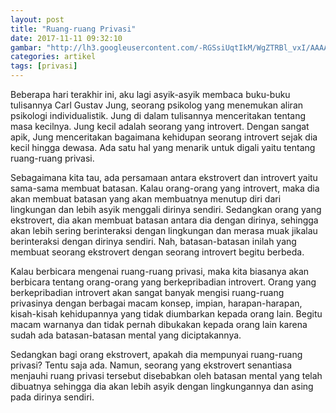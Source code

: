 ```yaml
---
layout: post
title: "Ruang-ruang Privasi"
date: 2017-11-11 09:32:10
gambar: "http://lh3.googleusercontent.com/-RGSsiUqtIkM/WgZTRBl_vxI/AAAAAAAACrY/J7EOYEvaBAYkfzYsBYUfyBuIlzozFbGwwCLcBGAs/s900/636153590394247604-555314234_introvert.jpg"
categories: artikel
tags: [privasi]
---
```


Beberapa hari terakhir ini, aku lagi asyik-asyik membaca buku-buku tulisannya Carl Gustav Jung, seorang psikolog yang menemukan aliran psikologi individualistik. Jung di dalam tulisannya menceritakan tentang masa kecilnya. Jung kecil adalah seorang yang introvert. Dengan sangat apik, Jung menceritakan bagaimana kehidupan seorang introvert sejak dia kecil hingga dewasa. Ada satu hal yang menarik untuk digali yaitu tentang ruang-ruang privasi.

Sebagaimana kita tau, ada persamaan antara ekstrovert dan introvert yaitu sama-sama membuat batasan. Kalau orang-orang yang introvert, maka dia akan membuat batasan yang akan membuatnya menutup diri dari lingkungan dan lebih asyik menggali dirinya sendiri. Sedangkan orang yang ekstrovert, dia akan membuat batasan antara dia dengan dirinya, sehingga akan lebih sering berinteraksi dengan lingkungan dan merasa muak jikalau berinteraksi dengan dirinya sendiri. Nah, batasan-batasan inilah yang membuat seorang ekstrovert dengan seorang introvert begitu berbeda.

Kalau berbicara mengenai ruang-ruang privasi, maka kita biasanya akan berbicara tentang orang-orang yang berkepribadian introvert. Orang yang berkepribadian introvert akan sangat banyak mengisi ruang-ruang privasinya dengan berbagai macam konsep, impian, harapan-harapan, kisah-kisah kehidupannya yang tidak diumbarkan kepada orang lain. Begitu macam warnanya dan tidak pernah dibukakan kepada orang lain karena sudah ada batasan-batasan mental yang diciptakannya.

Sedangkan bagi orang ekstrovert, apakah dia mempunyai ruang-ruang privasi? Tentu saja ada. Namun, seorang yang ekstrovert senantiasa menjauhi ruang privasi tersebut disebabkan oleh batasan mental yang telah dibuatnya sehingga dia akan lebih asyik dengan lingkungannya dan asing pada dirinya sendiri.
